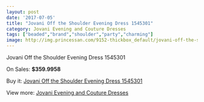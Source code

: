 ```yaml
---
layout: post
date: '2017-07-05'
title: "Jovani Off the Shoulder Evening Dress 1545301"
category: Jovani Evening and Couture Dresses
tags: ["beaded","brand","shoulder","party","charming"]
image: http://img.princessan.com/9152-thickbox_default/jovani-off-the-shoulder-evening-dress-1545301.jpg
---
```

Jovani Off the Shoulder Evening Dress 1545301

On Sales: **$359.9958**
<a href="https://www.princessan.com/en/jovani-evening-and-couture-dresses/4016-jovani-off-the-shoulder-evening-dress-1545301.html"><amp-img layout="responsive" width="600" height="600" src="//img.princessan.com/9152-thickbox_default/jovani-off-the-shoulder-evening-dress-1545301.jpg" alt="Jovani Off the Shoulder Evening Dress 1545301 0" /></a>
<a href="https://www.princessan.com/en/jovani-evening-and-couture-dresses/4016-jovani-off-the-shoulder-evening-dress-1545301.html"><amp-img layout="responsive" width="600" height="600" src="//img.princessan.com/9153-thickbox_default/jovani-off-the-shoulder-evening-dress-1545301.jpg" alt="Jovani Off the Shoulder Evening Dress 1545301 1" /></a>

Buy it: [Jovani Off the Shoulder Evening Dress 1545301](https://www.princessan.com/en/jovani-evening-and-couture-dresses/4016-jovani-off-the-shoulder-evening-dress-1545301.html "Jovani Off the Shoulder Evening Dress 1545301")

View more: [Jovani Evening and Couture Dresses](https://www.princessan.com/en/27-jovani-evening-and-couture-dresses "Jovani Evening and Couture Dresses")